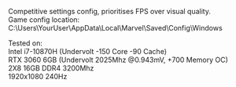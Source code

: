 Competitive settings config, prioritises FPS over visual quality.</br>
Game config location: C:\Users\YourUser\AppData\Local\Marvel\Saved\Config\Windows</br>

Tested on:</br>
Intel i7-10870H (Undervolt -150 Core -90 Cache)</br>
RTX 3060 6GB (Undervolt 2025Mhz @0.943mV, +700 Memory OC)</br>
2X8 16GB DDR4 3200Mhz</br>
1920x1080 240Hz

